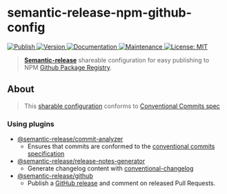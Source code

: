 # semantic-release-npm-github-config

<p>
  <a href="https://github.com/viacomcbs-labs/semantic-release-npm-github-config/actions/workflows/publish.yml" target="_blank">
    <img alt="Publish" src="https://github.com/viacomcbs-labs/semantic-release-npm-github-config/actions/workflows/publish.yml/badge.svg?branch=master">
  </a>
  <a href="https://www.npmjs.com/package/@viacomcbs-labs/semantic-release-npm-github-config" target="_blank">
    <img alt="Version" src="https://img.shields.io/npm/v/@viacomcbs-labs/semantic-release-npm-github-config.svg">
  </a>
  <a href="https://github.com/viacomcbs-labs/semantic-release-npm-github-publish#readme" target="_blank">
    <img alt="Documentation" src="https://img.shields.io/badge/documentation-yes-brightgreen.svg" />
  </a>
  <a href="https://github.com/viacomcbs-labs/semantic-release-npm-github-publish/graphs/commit-activity" target="_blank">
    <img alt="Maintenance" src="https://img.shields.io/badge/Maintained%3F-yes-green.svg" />
  </a>
  <a href="https://github.com/viacomcbs-labs/semantic-release-npm-github-publish/blob/master/LICENSE" target="_blank">
    <img alt="License: MIT" src="https://img.shields.io/badge/License-MIT-yellow.svg" />
  </a>
</p>

> [**Semantic-release**](https://github.com/semantic-release/semantic-release) shareable configuration for easy publishing to NPM [Github Package Registry](https://github.com/features/packages).

## About

> This [sharable configuration](https://github.com/semantic-release/semantic-release/blob/master/docs/extending/shareable-configurations-list.md) conforms to [Conventional Commits spec](https://www.conventionalcommits.org/)

### Using plugins

 - [@semantic-release/commit-analyzer](https://github.com/semantic-release/commit-analyzer)
   - Ensures that commits are conformed to the [conventional commits specification](https://www.conventionalcommits.org/en/v1.0.0/)
 - [@semantic-release/release-notes-generator](https://github.com/semantic-release/release-notes-generator)
   - Generate changelog content with [conventional-changelog](https://github.com/conventional-changelog/conventional-changelog)
- [@semantic-release/github](https://github.com/semantic-release/release-notes-generator)
   - Publish a [GitHub release](https://help.github.com/articles/about-releases) and comment on released Pull Requests.


